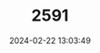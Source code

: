 ---
title: "2591"
category: "Barbus tyberinus"
draft: false
date: 2024-02-22 13:03:49
languages:
  Italian: ["Barbo appenninico", "Barbo del Tevere"]
  English: ["Horse barbel"]
---